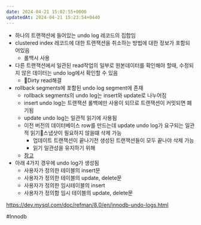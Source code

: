 ```yaml
---
date: 2024-04-21 15:02:55+0000
updatedAt: 2024-04-21 15:23:54+0440
---
```

- 하나의 트랜잭션에 들어있는 undo log 레코드의 집합임
- clustered index 레코드에 대한 트랜잭션을 취소하는 방법에 대한 정보가 포함되어있음
	- 롤백시 사용
- 다른 트랜잭션에서 일관된 read작업의 일부로 원본데이터를 확인해야 할때, 수정되지 않은 데이터는 undo log에서 확인할 수 있음
	- Dirty read해결
- rollback segments에 포함된 undo log segment에 존재
	- rollback segments의 undo log는 insert와 update로 나누어짐
	- insert undo log는 트랜잭션 롤백에만 사용이 되므로 트랜잭션이 커밋되면 폐기됨
	- update undo log는 일관적 읽기에 사용됨
	- 이전 버전의 데이터베이스 row를 만드는데 update undo log가 요구되는 일관적 읽기스냅샷이 필요하지 않을떄 삭제 가능
		- 업데이트 트랜잭션이 끝나기전 생성된 트랜잭션들이 모두 끝나야 삭제 가능
		- 읽기 일관성을 유지하기 위해
	- [참고](https://dev.mysql.com/doc/refman/8.0/en/innodb-multi-versioning.html)
- 아래 4가지 경우에 undo log가 생성됨
	- 사용자가 정의한 테이블의 insert문
	- 사용자가 정의한 테이블의 update, delete문
	- 사용자가 정의한 임시테이블의 insert
	- 사용자가 정의함 임시 테이블의 update, delete문
    

https://dev.mysql.com/doc/refman/8.0/en/innodb-undo-logs.html

#Innodb 